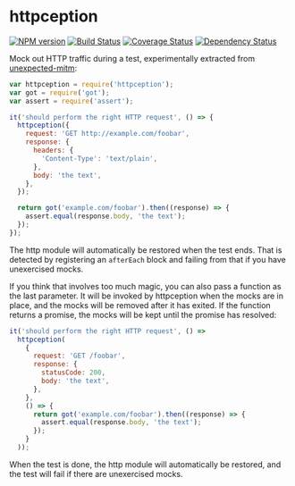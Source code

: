 # httpception

[![NPM version](https://badge.fury.io/js/httpception.svg)](http://badge.fury.io/js/httpception)
[![Build Status](https://travis-ci.org/papandreou/httpception.svg?branch=master)](https://travis-ci.org/papandreou/httpception)
[![Coverage Status](https://coveralls.io/repos/papandreou/httpception/badge.svg)](https://coveralls.io/r/papandreou/httpception)
[![Dependency Status](https://david-dm.org/papandreou/httpception.svg)](https://david-dm.org/papandreou/httpception)

Mock out HTTP traffic during a test, experimentally extracted from
[unexpected-mitm](https://github.com/unexpectedjs/unexpected-mitm/):

```js
var httpception = require('httpception');
var got = require('got');
var assert = require('assert');

it('should perform the right HTTP request', () => {
  httpception({
    request: 'GET http://example.com/foobar',
    response: {
      headers: {
        'Content-Type': 'text/plain',
      },
      body: 'the text',
    },
  });

  return got('example.com/foobar').then((response) => {
    assert.equal(response.body, 'the text');
  });
});
```

The http module will automatically be restored when the test ends. That
is detected by registering an `afterEach` block and failing from that if
you have unexercised mocks.

If you think that involves too much magic, you can also pass a function as
the last parameter. It will be invoked by httpception when the mocks
are in place, and the mocks will be removed after it has exited. If the
function returns a promise, the mocks will be kept until the promise has
resolved:

```js
it('should perform the right HTTP request', () =>
  httpception(
    {
      request: 'GET /foobar',
      response: {
        statusCode: 200,
        body: 'the text',
      },
    },
    () => {
      return got('example.com/foobar').then((response) => {
        assert.equal(response.body, 'the text');
      });
    }
  ));
```

When the test is done, the http module will automatically be restored,
and the test will fail if there are unexercised mocks.
